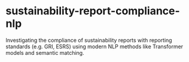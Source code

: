 # sustainability-report-compliance-nlp
Investigating the compliance of sustainability reports with reporting standards (e.g. GRI, ESRS) using modern NLP methods like Transformer models and semantic matching.
